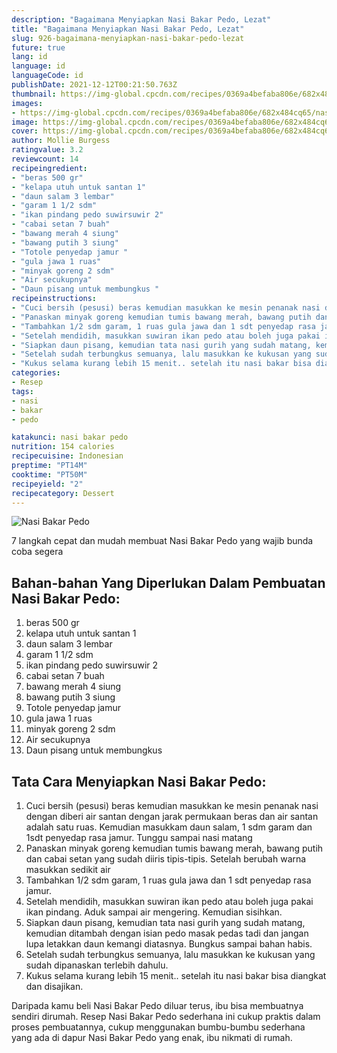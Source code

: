 ```yaml
---
description: "Bagaimana Menyiapkan Nasi Bakar Pedo, Lezat"
title: "Bagaimana Menyiapkan Nasi Bakar Pedo, Lezat"
slug: 926-bagaimana-menyiapkan-nasi-bakar-pedo-lezat
future: true
lang: id
language: id
languageCode: id
publishDate: 2021-12-12T00:21:50.763Z 
thumbnail: https://img-global.cpcdn.com/recipes/0369a4befaba806e/682x484cq65/nasi-bakar-pedo-foto-resep-utama.png
images:
- https://img-global.cpcdn.com/recipes/0369a4befaba806e/682x484cq65/nasi-bakar-pedo-foto-resep-utama.png
image: https://img-global.cpcdn.com/recipes/0369a4befaba806e/682x484cq65/nasi-bakar-pedo-foto-resep-utama.png
cover: https://img-global.cpcdn.com/recipes/0369a4befaba806e/682x484cq65/nasi-bakar-pedo-foto-resep-utama.png
author: Mollie Burgess
ratingvalue: 3.2
reviewcount: 14
recipeingredient:
- "beras 500 gr"
- "kelapa utuh untuk santan 1"
- "daun salam 3 lembar"
- "garam 1 1/2 sdm"
- "ikan pindang pedo suwirsuwir 2"
- "cabai setan 7 buah"
- "bawang merah 4 siung"
- "bawang putih 3 siung"
- "Totole penyedap jamur "
- "gula jawa 1 ruas"
- "minyak goreng 2 sdm"
- "Air secukupnya"
- "Daun pisang untuk membungkus "
recipeinstructions:
- "Cuci bersih (pesusi) beras kemudian masukkan ke mesin penanak nasi dengan diberi air santan dengan jarak permukaan beras dan air santan adalah satu ruas. Kemudian masukkam daun salam, 1 sdm garam dan 1sdt penyedap rasa jamur. Tunggu sampai nasi matang"
- "Panaskan minyak goreng kemudian tumis bawang merah, bawang putih dan cabai setan yang sudah diiris tipis-tipis. Setelah berubah warna masukkan sedikit air"
- "Tambahkan 1/2 sdm garam, 1 ruas gula jawa dan 1 sdt penyedap rasa jamur."
- "Setelah mendidih, masukkan suwiran ikan pedo atau boleh juga pakai ikan pindang. Aduk sampai air mengering. Kemudian sisihkan."
- "Siapkan daun pisang, kemudian tata nasi gurih yang sudah matang, kemudian ditambah dengan isian pedo masak pedas tadi dan jangan lupa letakkan daun kemangi diatasnya. Bungkus sampai bahan habis."
- "Setelah sudah terbungkus semuanya, lalu masukkan ke kukusan yang sudah dipanaskan terlebih dahulu."
- "Kukus selama kurang lebih 15 menit.. setelah itu nasi bakar bisa diangkat dan disajikan."
categories:
- Resep
tags:
- nasi
- bakar
- pedo

katakunci: nasi bakar pedo 
nutrition: 154 calories
recipecuisine: Indonesian
preptime: "PT14M"
cooktime: "PT50M"
recipeyield: "2"
recipecategory: Dessert
---
```



![Nasi Bakar Pedo](https://img-global.cpcdn.com/recipes/0369a4befaba806e/682x484cq65/nasi-bakar-pedo-foto-resep-utama.png)

7 langkah cepat dan mudah membuat  Nasi Bakar Pedo yang wajib bunda coba segera

<!--inarticleads1-->

## Bahan-bahan Yang Diperlukan Dalam Pembuatan Nasi Bakar Pedo:

1. beras 500 gr
1. kelapa utuh untuk santan 1
1. daun salam 3 lembar
1. garam 1 1/2 sdm
1. ikan pindang pedo suwirsuwir 2
1. cabai setan 7 buah
1. bawang merah 4 siung
1. bawang putih 3 siung
1. Totole penyedap jamur 
1. gula jawa 1 ruas
1. minyak goreng 2 sdm
1. Air secukupnya
1. Daun pisang untuk membungkus 



<!--inarticleads2-->

## Tata Cara Menyiapkan Nasi Bakar Pedo:

1. Cuci bersih (pesusi) beras kemudian masukkan ke mesin penanak nasi dengan diberi air santan dengan jarak permukaan beras dan air santan adalah satu ruas. Kemudian masukkam daun salam, 1 sdm garam dan 1sdt penyedap rasa jamur. Tunggu sampai nasi matang
1. Panaskan minyak goreng kemudian tumis bawang merah, bawang putih dan cabai setan yang sudah diiris tipis-tipis. Setelah berubah warna masukkan sedikit air
1. Tambahkan 1/2 sdm garam, 1 ruas gula jawa dan 1 sdt penyedap rasa jamur.
1. Setelah mendidih, masukkan suwiran ikan pedo atau boleh juga pakai ikan pindang. Aduk sampai air mengering. Kemudian sisihkan.
1. Siapkan daun pisang, kemudian tata nasi gurih yang sudah matang, kemudian ditambah dengan isian pedo masak pedas tadi dan jangan lupa letakkan daun kemangi diatasnya. Bungkus sampai bahan habis.
1. Setelah sudah terbungkus semuanya, lalu masukkan ke kukusan yang sudah dipanaskan terlebih dahulu.
1. Kukus selama kurang lebih 15 menit.. setelah itu nasi bakar bisa diangkat dan disajikan.




Daripada kamu beli  Nasi Bakar Pedo  diluar terus, ibu  bisa membuatnya sendiri dirumah. Resep  Nasi Bakar Pedo  sederhana ini cukup praktis dalam proses pembuatannya, cukup menggunakan bumbu-bumbu sederhana yang ada di dapur  Nasi Bakar Pedo  yang enak, ibu nikmati di rumah.
